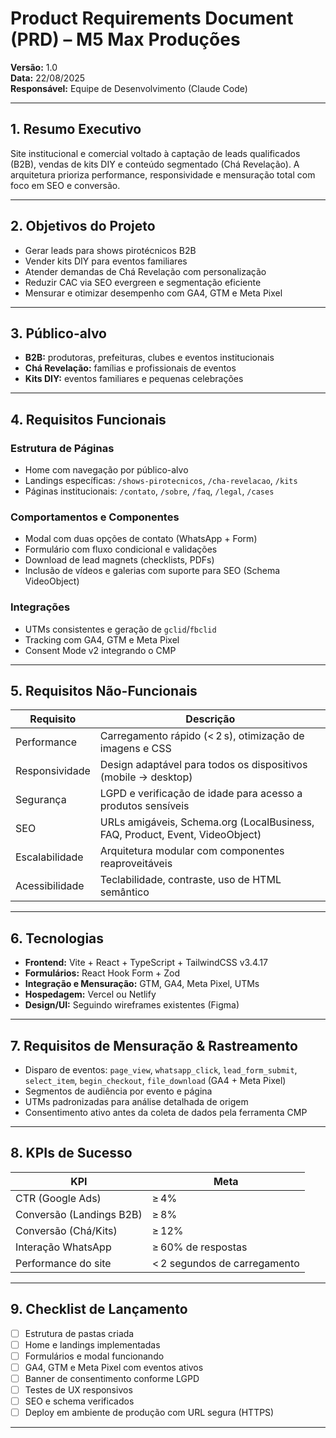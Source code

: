 # Product Requirements Document (PRD) – M5 Max Produções  
**Versão:** 1.0  
**Data:** 22/08/2025  
**Responsável:** Equipe de Desenvolvimento (Claude Code)

---

## 1. Resumo Executivo

Site institucional e comercial voltado à captação de leads qualificados (B2B), vendas de kits DIY e conteúdo segmentado (Chá Revelação). A arquitetura prioriza performance, responsividade e mensuração total com foco em SEO e conversão.

---

## 2. Objetivos do Projeto

- Gerar leads para shows pirotécnicos B2B  
- Vender kits DIY para eventos familiares  
- Atender demandas de Chá Revelação com personalização  
- Reduzir CAC via SEO evergreen e segmentação eficiente  
- Mensurar e otimizar desempenho com GA4, GTM e Meta Pixel

---

## 3. Público-alvo

- **B2B:** produtoras, prefeituras, clubes e eventos institucionais  
- **Chá Revelação:** famílias e profissionais de eventos  
- **Kits DIY:** eventos familiares e pequenas celebrações

---

## 4. Requisitos Funcionais

### Estrutura de Páginas
- Home com navegação por público-alvo  
- Landings específicas: `/shows-pirotecnicos`, `/cha-revelacao`, `/kits`  
- Páginas institucionais: `/contato`, `/sobre`, `/faq`, `/legal`, `/cases`

### Comportamentos e Componentes
- Modal com duas opções de contato (WhatsApp + Form)  
- Formulário com fluxo condicional e validações  
- Download de lead magnets (checklists, PDFs)  
- Inclusão de vídeos e galerias com suporte para SEO (Schema VideoObject)

### Integrações
- UTMs consistentes e geração de `gclid`/`fbclid`  
- Tracking com GA4, GTM e Meta Pixel  
- Consent Mode v2 integrando o CMP

---

## 5. Requisitos Não-Funcionais

| Requisito        | Descrição                                                                  |
|------------------|-----------------------------------------------------------------------------|
| Performance      | Carregamento rápido (< 2 s), otimização de imagens e CSS                  |
| Responsividade   | Design adaptável para todos os dispositivos (mobile → desktop)             |
| Segurança        | LGPD e verificação de idade para acesso a produtos sensíveis               |
| SEO             | URLs amigáveis, Schema.org (LocalBusiness, FAQ, Product, Event, VideoObject) |
| Escalabilidade   | Arquitetura modular com componentes reaproveitáveis                        |
| Acessibilidade   | Teclabilidade, contraste, uso de HTML semântico                            |

---

## 6. Tecnologias

- **Frontend:** Vite + React + TypeScript + TailwindCSS v3.4.17  
- **Formulários:** React Hook Form + Zod  
- **Integração e Mensuração:** GTM, GA4, Meta Pixel, UTMs  
- **Hospedagem:** Vercel ou Netlify  
- **Design/UI:** Seguindo wireframes existentes (Figma)

---

## 7. Requisitos de Mensuração & Rastreamento

- Disparo de eventos: `page_view`, `whatsapp_click`, `lead_form_submit`, `select_item`, `begin_checkout`, `file_download` (GA4 + Meta Pixel)  
- Segmentos de audiência por evento e página  
- UTMs padronizadas para análise detalhada de origem  
- Consentimento ativo antes da coleta de dados pela ferramenta CMP

---

## 8. KPIs de Sucesso

| KPI                       | Meta                       |
|---------------------------|----------------------------|
| CTR (Google Ads)          | ≥ 4%                       |
| Conversão (Landings B2B)  | ≥ 8%                       |
| Conversão (Chá/Kits)      | ≥ 12%                      |
| Interação WhatsApp        | ≥ 60% de respostas         |
| Performance do site       | < 2 segundos de carregamento|

---

## 9. Checklist de Lançamento

- [ ] Estrutura de pastas criada  
- [ ] Home e landings implementadas  
- [ ] Formulários e modal funcionando  
- [ ] GA4, GTM e Meta Pixel com eventos ativos  
- [ ] Banner de consentimento conforme LGPD  
- [ ] Testes de UX responsivos  
- [ ] SEO e schema verificados  
- [ ] Deploy em ambiente de produção com URL segura (HTTPS)

---